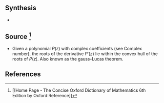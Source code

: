 ## Synthesis
- 
## Source [^1]
- Given a polynomial $P(z)$ with complex coefficients (see Complex number), the roots of the derivative $P'(z)$ lie within the convex hull of the roots of $P(z)$. Also known as the gauss-Lucas theorem. 
## References

[^1]: [[Home Page - The Concise Oxford Dictionary of Mathematics 6th Edition by Oxford Reference]]
